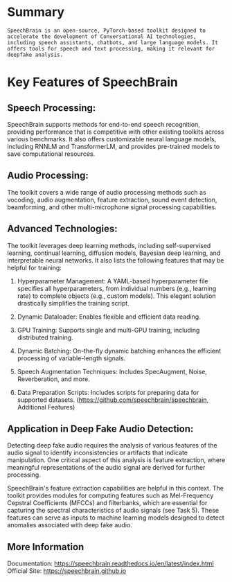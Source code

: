 # Summary
    SpeechBrain is an open-source, PyTorch-based toolkit designed to accelerate the development of Conversational AI technologies, including speech assistants, chatbots, and large language models. It offers tools for speech and text processing, making it relevant for deepfake analysis.

# Key Features of SpeechBrain

## Speech Processing: 
SpeechBrain supports methods for end-to-end speech recognition, providing performance that is competitive with other existing toolkits across various benchmarks. It also offers customizable neural language models, including RNNLM and TransformerLM, and provides pre-trained models to save computational resources.

## Audio Processing: 
The toolkit covers a wide range of audio processing methods such as vocoding, audio augmentation, feature extraction, sound event detection, beamforming, and other multi-microphone signal processing capabilities.

## Advanced Technologies: 
The toolkit leverages deep learning methods, including self-supervised learning, continual learning, diffusion models, Bayesian deep learning, and interpretable neural networks. It also lists the following features that may be helpful for training:


1. Hyperparameter Management: A YAML-based hyperparameter file specifies all    hyperparameters, from individual numbers (e.g., learning rate) to complete objects (e.g., custom models). This elegant solution drastically simplifies the training script.

2. Dynamic Dataloader: Enables flexible and efficient data reading.

3. GPU Training: Supports single and multi-GPU training, including distributed training.

4. Dynamic Batching: On-the-fly dynamic batching enhances the efficient processing of variable-length signals.

5. Speech Augmentation Techniques: Includes SpecAugment, Noise, Reverberation, and more.

6. Data Preparation Scripts: Includes scripts for preparing data for supported datasets.
(https://github.com/speechbrain/speechbrain, Additional Features)

## Application in Deep Fake Audio Detection:

Detecting deep fake audio requires the analysis of various features of the audio signal to identify inconsistencies or artifacts that indicate manipulation. One critical aspect of this analysis is feature extraction, where meaningful representations of the audio signal are derived for further processing.

SpeechBrain's feature extraction capabilities are helpful in this context. The toolkit provides modules for computing features such as Mel-Frequency Cepstral Coefficients (MFCCs) and filterbanks, which are essential for capturing the spectral characteristics of audio signals (see Task 5). These features can serve as inputs to machine learning models designed to detect anomalies associated with deep fake audio.

## More Information
Documentation: https://speechbrain.readthedocs.io/en/latest/index.html
Official Site: https://speechbrain.github.io 
